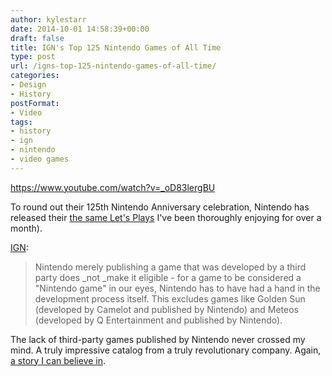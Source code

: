 ```yaml
---
author: kylestarr
date: 2014-10-01 14:58:39+00:00
draft: false
title: IGN's Top 125 Nintendo Games of All Time
type: post
url: /igns-top-125-nintendo-games-of-all-time/
categories:
- Design
- History
postFormat:
- Video
tags:
- history
- ign
- nintendo
- video games
---
```


https://www.youtube.com/watch?v=_oD83lergBU

To round out their 125th Nintendo Anniversary celebration, Nintendo has released their [the same Let's Plays](https://www.zerocounts.net/2014/08/28/ign-celebrates-nintendos-125th-anniversary-by-playing-125-nintendo-games/) I've been thoroughly enjoying for over a month).

[IGN](http://www.ign.com/articles/2014/09/24/the-top-125-nintendo-games-of-all-time):


<blockquote>Nintendo merely publishing a game that was developed by a third party does _not _make it eligible - for a game to be considered a "Nintendo game" in our eyes, Nintendo has to have had a hand in the development process itself. This excludes games like Golden Sun (developed by Camelot and published by Nintendo) and Meteos (developed by Q Entertainment and published by Nintendo).</blockquote>


The lack of third-party games published by Nintendo never crossed my mind. A truly impressive catalog from a truly revolutionary company. Again, [a story I can believe in](https://www.zerocounts.net/2014/09/30/stats-v-story/).
